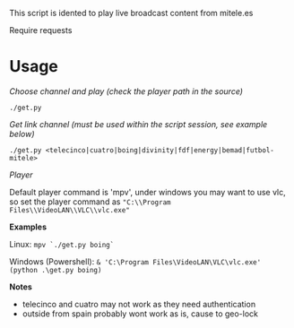 This script is idented to play live broadcast content from mitele.es

Require requests

# Usage

_Choose channel and play (check the player path in the source)_

`./get.py`

_Get link channel (must be used within the script session, see example below)_

`./get.py <telecinco|cuatro|boing|divinity|fdf|energy|bemad|futbol-mitele>`

_Player_

Default player command is 'mpv', under windows you may want to use vlc, so set the player command as `"C:\\Program Files\\VideoLAN\\VLC\\vlc.exe"`

__Examples__

Linux: ``mpv `./get.py boing` ``

Windows (Powershell): `& 'C:\Program Files\VideoLAN\VLC\vlc.exe' (python .\get.py boing)`

__Notes__

* telecinco and cuatro may not work as they need authentication
* outside from spain probably wont work as is, cause to geo-lock

